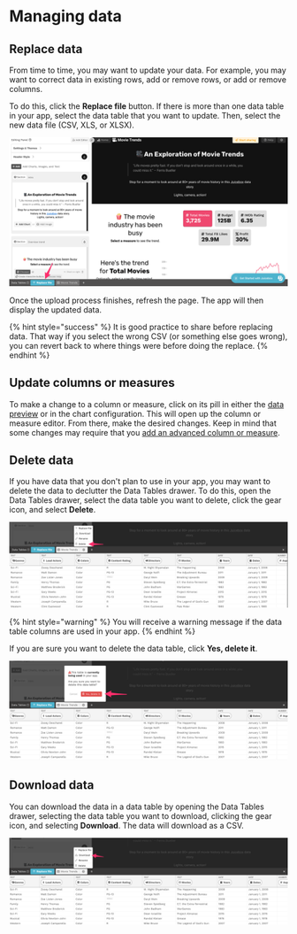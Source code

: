 # Managing data

## Replace data

From time to time, you may want to update your data. For example, you may want to correct data in existing rows, add or remove rows, or add or remove columns.&#x20;

To do this, click the **Replace file** button. If there is more than one data table in your app, select the data table that you want to update. Then, select the new data file (CSV, XLS, or XLSX).

![Select the Replace file button to update a data table](<../../.gitbook/assets/image (380).png>)

Once the upload process finishes, refresh the page. The app will then display the updated data.&#x20;

{% hint style="success" %}
It is good practice to share before replacing data. That way if you select the wrong CSV (or something else goes wrong), you can revert back to where things were before doing the replace.
{% endhint %}

## Update columns or measures

To make a change to a column or measure, click on its pill in either the [data preview](the-data-preview.md) or in the chart configuration. This will open up the column or measure editor. From there, make the desired changes. Keep in mind that some changes may require that you [add an advanced column or measure](advanced-ingredients/).

## Delete data

If you have data that you don't plan to use in your app, you may want to delete the data to declutter the Data Tables drawer. To do this, open the Data Tables drawer, select the data table you want to delete, click the gear icon, and select **Delete**.

![Deleting a data table](<../../.gitbook/assets/image (381).png>)

{% hint style="warning" %}
You will receive a warning message if the data table columns are used in your app.&#x20;
{% endhint %}

If you are sure you want to delete the data table, click **Yes, delete it**.

![A warning message appears if you attempt to delete a data table that is used in the app](<../../.gitbook/assets/image (359).png>)

## Download data

You can download the data in a data table by opening the Data Tables drawer, selecting the data table you want to download, clicking the gear icon, and selecting **Download**. The data will download as a CSV.

![Downloading data](<../../.gitbook/assets/image (348).png>)

